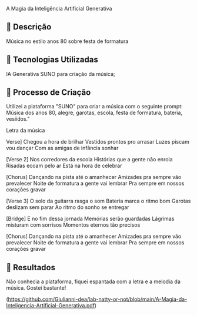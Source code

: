 A Magia da Inteligência Artificial Generativa

## 📒 Descrição
Música no estilo anos 80 sobre festa de formatura

## 🤖 Tecnologias Utilizadas
IA Generativa SUNO para criação da música;


## 🧐 Processo de Criação
Utilizei a plataforma "SUNO" para criar a música com o seguinte prompt: Música dos anos 80, alegre, garotas, escola, festa de formatura, bateria, vesiidos."

Letra da música

Verse]
Chegou a hora de brilhar
Vestidos prontos pro arrasar
Luzes piscam vou dançar
Com as amigas de infância sonhar

[Verse 2]
Nos corredores da escola
Histórias que a gente não enrola
Risadas ecoam pelo ar
Está na hora de celebrar

[Chorus]
Dançando na pista até o amanhecer
Amizades pra sempre vão prevalecer
Noite de formatura a gente vai lembrar
Pra sempre em nossos corações gravar

[Verse 3]
O solo da guitarra rasga o som
Bateria marca o ritmo bom
Garotas deslizam sem parar
Ao ritmo do sonho se entregar

[Bridge]
E no fim dessa jornada
Memórias serão guardadas
Lágrimas misturam com sorrisos
Momentos eternos tão precisos

[Chorus]
Dançando na pista até o amanhecer
Amizades pra sempre vão prevalecer
Noite de formatura a gente vai lembrar
Pra sempre em nossos corações gravar

## 🚀 Resultados
Não conhecia a plataforma, fiquei espantada com a letra e a melodia da música. Gostei bastante!


(https://github.com/Giulianni-dea/lab-natty-or-not/blob/main/A-Magia-da-Inteligencia-Artificial-Generativa.pdf)



